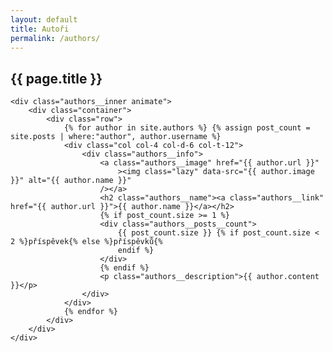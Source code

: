 ```yaml
---
layout: default
title: Autoři
permalink: /authors/
---
```


<!-- begin authors -->
<section class="authors">
	<div class="authors__head">
		<h1 class="authors__title">{{ page.title }}</h1>
	</div>

    <div class="authors__inner animate">
    	<div class="container">
    		<div class="row">
    			{% for author in site.authors %} {% assign post_count = site.posts | where:"author", author.username %}
    			<div class="col col-4 col-d-6 col-t-12">
    				<div class="authors__info">
    					<a class="authors__image" href="{{ author.url }}"
    						><img class="lazy" data-src="{{ author.image }}" alt="{{ author.name }}"
    					/></a>
    					<h2 class="authors__name"><a class="authors__link" href="{{ author.url }}">{{ author.name }}</a></h2>
    					{% if post_count.size >= 1 %}
    					<div class="authors__posts__count">
    						{{ post_count.size }} {% if post_count.size < 2 %}příspěvek{% else %}příspěvků{%
    						endif %}
    					</div>
    					{% endif %}
    					<p class="authors__description">{{ author.content }}</p>
    				</div>
    			</div>
    			{% endfor %}
    		</div>
    	</div>
    </div>

</section>
<!-- end authors -->
